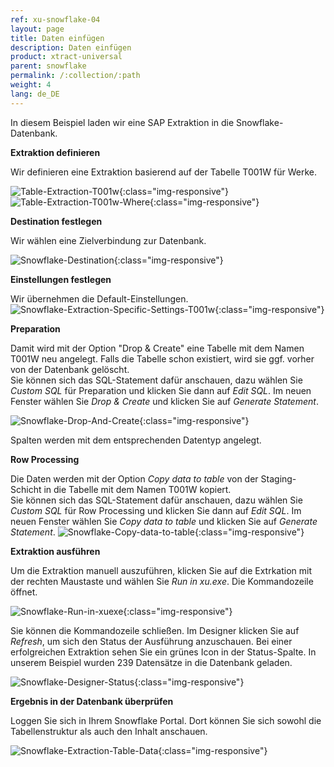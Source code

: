 ```yaml
---
ref: xu-snowflake-04
layout: page
title: Daten einfügen
description: Daten einfügen
product: xtract-universal
parent: snowflake
permalink: /:collection/:path
weight: 4
lang: de_DE
---
```


In diesem Beispiel laden wir eine SAP Extraktion in die Snowflake-Datenbank.

**Extraktion definieren**

Wir definieren eine Extraktion basierend auf der Tabelle T001W für Werke.

![Table-Extraction-T001w](/img/content/xu/xu-table-t001w-main.png){:class="img-responsive"}
![Table-Extraction-T001w-Where](/img/content/xu/xu-table-t001w-where.png){:class="img-responsive"}


**Destination festlegen**

Wir wählen eine Zielverbindung zur Datenbank. 

![Snowflake-Destination](/img/content/xu/snowflake/snowflake-destination-details.png){:class="img-responsive"}

**Einstellungen festlegen**

Wir übernehmen die Default-Einstellungen.
![Snowflake-Extraction-Specific-Settings-T001w](/img/content/xu/snowflake/snowflake-destination-spec-settings-t001w.png){:class="img-responsive"}


**Preparation**

Damit wird mit der Option "Drop & Create" eine Tabelle mit dem Namen T001W neu angelegt. Falls die Tabelle schon existiert, wird sie ggf. vorher von der Datenbank gelöscht. <br>
Sie können sich das SQL-Statement dafür anschauen, dazu wählen Sie *Custom SQL* für Preparation und klicken Sie dann auf *Edit SQL*.
Im neuen Fenster wählen Sie *Drop & Create* und klicken Sie auf *Generate Statement*. 

![Snowflake-Drop-And-Create](/img/content/xu/snowflake/snowflake-t001w-drop-and-create.png){:class="img-responsive"}

Spalten werden mit dem entsprechenden Datentyp angelegt. 

**Row Processing**

Die Daten werden mit der Option *Copy data to table* von der Staging-Schicht in die Tabelle mit dem Namen T001W kopiert. <br>
Sie können sich das SQL-Statement dafür anschauen, dazu wählen Sie *Custom SQL* für Row Processing und klicken Sie dann auf *Edit SQL*.
Im neuen Fenster wählen Sie *Copy data to table* und klicken Sie auf *Generate Statement*. 
![Snowflake-Copy-data-to-table](/img/content/xu/snowflake/snowflake-t001w-copy-data-into-table.png){:class="img-responsive"}

**Extraktion ausführen**

Um die Extraktion manuell auszuführen, klicken Sie auf die Extrkation mit der rechten Maustaste und wählen Sie *Run in xu.exe*.
Die Kommandozeile öffnet.

![Snowflake-Run-in-xuexe](/img/content/xu/snowflake/snowflake-t001w-run-in-xuexe.png){:class="img-responsive"}

Sie können die Kommandozeile schließen. Im Designer klicken Sie auf *Refresh*, um sich den Status der Ausführung anzuschauen. 
Bei einer erfolgreichen Extraktion sehen Sie ein grünes Icon in der Status-Spalte. 
In unserem Beispiel wurden 239 Datensätze in die Datenbank geladen.  

![Snowflake-Designer-Status](/img/content/xu/snowflake/snowflake-t001w-designer-status.png){:class="img-responsive"}

**Ergebnis in der Datenbank überprüfen**

Loggen Sie sich in Ihrem Snowflake Portal. Dort können Sie sich sowohl die Tabellenstruktur als auch den Inhalt anschauen.

![Snowflake-Extraction-Table-Data](/img/content/xu/snowflake/snowflake-t001w-worksheet-preview.png){:class="img-responsive"}
